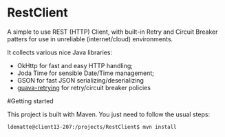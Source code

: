 # RestClient
A simple to use REST (HTTP) Client, with built-in Retry and Circuit Breaker patters for use in unreliable (internet/cloud) environments.

It collects various nice Java libraries: 
- OkHttp for fast and easy HTTP handling; 
- Joda Time for sensible Date/Time management;
- GSON for fast JSON serializing/deserializing
- [guava-retrying](https://github.com/rholder/guava-retrying) for retry/circuit breaker policies

#Getting started

This project is built with Maven. You just need to follow the usual steps:

    ldematte@client13-207:/projects/RestClient$ mvn install
